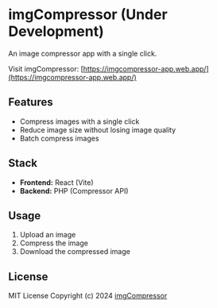 # imgCompressor (Under Development)
An image compressor app with a single click.

Visit imgCompressor: [https://imgcompressor-app.web.app/](https://imgcompressor-app.web.app/)

## Features

- Compress images with a single click
- Reduce image size without losing image quality
- Batch compress images

## Stack

- **Frontend:** React (Vite)
- **Backend:** PHP (Compressor API)

## Usage

1. Upload an image
2. Compress the image
3. Download the compressed image

## License

MIT License Copyright (c) 2024 [imgCompressor](https://github.com/imgCompressor)
